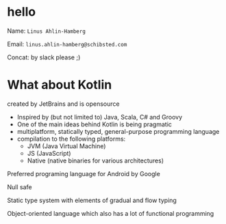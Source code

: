 # hello
Name: `Linus Ahlin-Hamberg`

Email: `linus.ahlin-hamberg@schibsted.com` 

Concat: by slack please ;) 




# What about Kotlin

created by JetBrains and is opensource 

- Inspired by (but not limited to) Java, Scala, C# and Groovy
- One of the main ideas behind Kotlin is being pragmatic
- multiplatform, statically typed, general-purpose programming language
- compilation to the following platforms:
  - JVM (Java Virtual Machine)
  - JS (JavaScript)
  - Native (native binaries for various architectures)

Preferred programing language for Android by Google

Null safe

Static type system with elements of gradual and flow typing

Object-oriented language which also has a lot of functional programming
